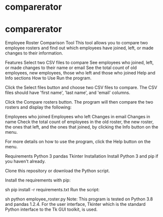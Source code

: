 # comparerator
# comparerator
Employee Roster Comparison Tool
This tool allows you to compare two employee rosters and find out which employees have joined, left, or made changes to their information.

Features
Select two CSV files to compare
See employees who joined, left, or made changes to their name or email
See the total count of old employees, new employees, those who left and those who joined
Help and Info sections
How to Use
Run the program.

Click the Select files button and choose two CSV files to compare. The CSV files should have 'first name', 'last name', and 'email' columns.

Click the Compare rosters button. The program will then compare the two rosters and display the following:

Employees who joined
Employees who left
Changes in email
Changes in name
Check the total count of employees in the old roster, the new roster, the ones that left, and the ones that joined, by clicking the Info button on the menu.

For more details on how to use the program, click the Help button on the menu.

Requirements
Python 3
pandas
Tkinter
Installation
Install Python 3 and pip if you haven't already.

Clone this repository or download the Python script.

Install the requirements with pip:

sh
pip install -r requirements.txt
Run the script:

sh
python employee_roster.py
Note: This program is tested on Python 3.8 and pandas 1.2.4. For the user interface, Tkinter which is the standard Python interface to the Tk GUI toolkit, is used.

